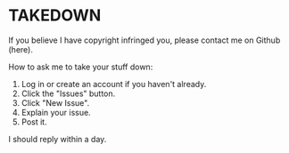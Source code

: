# TAKEDOWN
If you believe I have copyright infringed you, please contact me on Github (here). <br>

How to ask me to take your stuff down: <br>
1. Log in or create an account if you haven't already. <br>
2. Click the "Issues" button. <br>
3. Click "New Issue". <br>
4. Explain your issue. <br>
5. Post it. <br>

I should reply within a day. <br>

